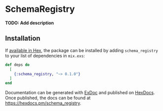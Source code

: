 # SchemaRegistry

**TODO: Add description**

## Installation

If [available in Hex](https://hex.pm/docs/publish), the package can be installed
by adding `schema_registry` to your list of dependencies in `mix.exs`:

```elixir
def deps do
  [
    {:schema_registry, "~> 0.1.0"}
  ]
end
```

Documentation can be generated with [ExDoc](https://github.com/elixir-lang/ex_doc)
and published on [HexDocs](https://hexdocs.pm). Once published, the docs can
be found at <https://hexdocs.pm/schema_registry>.

